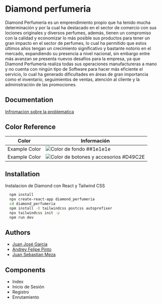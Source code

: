 
# Diamond perfumeria

Diamond Perfumería es un emprendimiento propio que ha tenido mucha determinación y por la cual ha destacado en el sector de comercio con sus lociones originales y diversos perfumes, además, tienen un compromiso con la calidad y economizar lo más posible sus productos para tener un gran impacto en el sector de perfumes, lo cual ha permitido que estos últimos años tengan un crecimiento significativo y bastante notorio en el mercado, expandiendo su presencia a nivel nacional, sin embargo entre más avanzan se presenta nuevos desafíos para la empresa, ya que Diamond Perfumería realiza todas sus operaciones manufactureras a mano y no cuenta con ningún tipo de Software para hacer más eficiente el servicio, lo cual ha generado dificultades en áreas de gran importancia como el inventario, seguimientos de ventas, atención al cliente y la administración de las promociones.

## Documentation

[Infromacion sobre la problematica](https://docs.google.com/document/d/1McYPo7dklb-gulin6U8dZi0NnWoSzgdF/edit)

## Color Reference

| Color             | Información                                                                |
| ----------------- | ------------------------------------------------------------------ |
| Example Color | ![Color de fondo](https://www.color-hex.com/color/1e1e1e) ##1e1e1e|
| Example Color | ![Color de botones y accesorios](https://encycolorpedia.es/d49c2e) #D49C2E |



## Installation

Instalacion de Diamond con React y Tailwind CSS

```bash
  npm install
  npx create-react-app diamond_perfumeria
  cd diamond_perfumeria
  npm install -D tailwindcss postcss autoprefixer
  npx tailwindcss init -p
  npm run dev
```
    
## Authors

- [Juan José Garcia](https://github.com/JuanJggg)
- [Andrey Felipe Pinto](https://github.com/pintofelipe)
- [Juan Sebastian Meza](https://github.com/JuanMeza21)

## Components

- Index
- Inicio de Sesión
- Registro
- Enrutamiento

